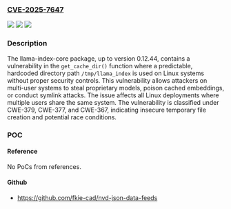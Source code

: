 ### [CVE-2025-7647](https://cve.mitre.org/cgi-bin/cvename.cgi?name=CVE-2025-7647)
![](https://img.shields.io/static/v1?label=Product&message=run-llama%2Fllama_index&color=blue)
![](https://img.shields.io/static/v1?label=Version&message=unspecified%20&color=brightgreen)
![](https://img.shields.io/static/v1?label=Vulnerability&message=CWE-378%20Creation%20of%20Temporary%20File%20With%20Insecure%20Permissions&color=brightgreen)

### Description

The llama-index-core package, up to version 0.12.44, contains a vulnerability in the `get_cache_dir()` function where a predictable, hardcoded directory path `/tmp/llama_index` is used on Linux systems without proper security controls. This vulnerability allows attackers on multi-user systems to steal proprietary models, poison cached embeddings, or conduct symlink attacks. The issue affects all Linux deployments where multiple users share the same system. The vulnerability is classified under CWE-379, CWE-377, and CWE-367, indicating insecure temporary file creation and potential race conditions.

### POC

#### Reference
No PoCs from references.

#### Github
- https://github.com/fkie-cad/nvd-json-data-feeds

